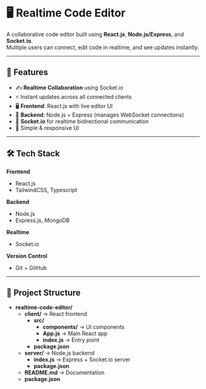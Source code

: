 # 🖥️ Realtime Code Editor  

A collaborative code editor built using **React.js**, **Node.js/Express**, and **Socket.io**.  
Multiple users can connect, edit code in realtime, and see updates instantly.  

---

## 🚀 Features  

- ✍️ **Realtime Collaboration** using Socket.io  
- ⚡ Instant updates across all connected clients  
- 🖥️ **Frontend**: React.js with live editor UI  
- 🔧 **Backend**: Node.js + Express (manages WebSocket connections)  
- 📡 **Socket.io** for realtime bidirectional communication  
- 🎨 Simple & responsive UI  

---

## 🛠️ Tech Stack  

**Frontend**  
- React.js  
- TailwindCSS, Typescript
  
**Backend**  
- Node.js  
- Express.js, MongoDB

**Realtime**  
- Socket.io  

**Version Control**  
- Git + GitHub  

---

## 📂 Project Structure  

- **realtime-code-editor/**
  - **client/** → React frontend  
    - **src/**  
      - **components/** → UI components  
      - **App.js** → Main React app  
      - **index.js** → Entry point  
    - **package.json**  
  - **server/** → Node.js backend  
    - **index.js** → Express + Socket.io server  
    - **package.json**  
  - **README.md** → Documentation  
  - **package.json**  
